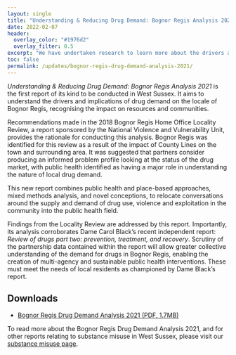 ```yaml
---
layout: single
title: "Understanding & Reducing Drug Demand: Bognor Regis Analysis 2021"
date: 2022-02-07
header:
  overlay_color: "#1976d2"
  overlay_filter: 0.5
excerpt: "We have undertaken research to learn more about the drivers and implications of drug demand on the small coastal town of Bognor Regis in West Sussex."
toc: false
permalink: /updates/bognor-regis-drug-demand-analysis-2021/
---
```


*Understanding & Reducing Drug Demand: Bognor Regis Analysis 2021* is the first report of its kind to be conducted in West Sussex. It aims to understand the drivers and implications of drug demand on the locale of Bognor Regis, recognising the impact on resources and communities.

Recommendations made in the 2018 Bognor Regis Home Office Locality Review, a report sponsored by the National Violence and Vulnerability Unit, provides the rationale for conducting this analysis. Bognor Regis was identified for this review as a result of the impact of County Lines on the town and surrounding area. It was suggested that partners consider producing an informed problem profile looking at the status of the drug market, with public health identified as having a major role in understanding the nature of local drug demand.

This new report combines public health and place-based approaches, mixed methods analysis, and novel conceptions, to relocate conversations around the supply and demand of drug use, violence and exploitation in the community into the public health field. 

Findings from the Locality Review are addressed by this report. Importantly, its analysis corroborates Dame Carol Black’s recent independent report: *Review of drugs part two: prevention, treatment, and recovery*. Scrutiny of the partnership data contained within the report will allow greater collective understanding of the demand for drugs in Bognor Regis, enabling the creation of multi-agency and sustainable public health interventions. These must meet the needs of local residents as championed by Dame Black’s report.

## Downloads

+ [Bognor Regis Drug Demand Analysis 2021 (PDF, 1.7MB)](/assets/living-well/bognor-regis-drug-demand-analysis-2021.pdf)

To read more about the Bognor Regis Drug Demand Analysis 2021, and for other reports relating to substance misuse in West Sussex, please visit our [substance misuse page](/reports/subject-specific-needs-assessments/substance-misuse/). 
